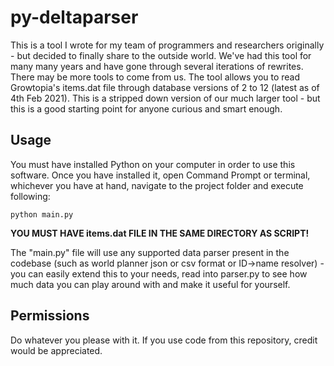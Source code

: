 # py-deltaparser
This is a tool I wrote for my team of programmers and researchers originally - but decided to finally share to the outside world. We've had this tool for many many years and have gone through several iterations of rewrites. There may be more tools to come from us. The tool allows you to read Growtopia's items.dat file through database versions of 2 to 12 (latest as of 4th Feb 2021). This is a stripped down version of our much larger tool - but this is a good starting point for anyone curious and smart enough.

## Usage
You must have installed Python on your computer in order to use this software. Once you have installed it, open Command Prompt or terminal, whichever you have at hand, navigate to the project folder and execute following: 
```
python main.py
```

**YOU MUST HAVE items.dat FILE IN THE SAME DIRECTORY AS SCRIPT!**

The "main.py" file will use any supported data parser present in the codebase (such as world planner json or csv format or ID->name resolver) - you can easily extend this to your needs, read into parser.py to see how much data you can play around with and make it useful for yourself.

## Permissions
Do whatever you please with it. If you use code from this repository, credit would be appreciated.
